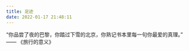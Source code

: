 ```yaml
---
title: 足迹
date: 2022-01-17 21:48:11
---
```


“你品尝了夜的巴黎，你踏过下雪的北京，你熟记书本里每一句你最爱的真理。” —— 《旅行的意义》

<div class="map" >
    <div id="myMap" style="height:600px;"></div>
</div>

<script type="text/javascript" src="https://npm.elemecdn.com/jquery@3.6.0/dist/jquery.min.js"></script>
<script type="text/javascript" src="https://cdn.bootcdn.net/ajax/libs/jquery-resize/1.1/jquery.ba-resize.min.js"></script>
<script type="text/javascript" src="https://npm.elemecdn.com/echarts@5.2.1/dist/echarts.min.js"></script>
<script type="text/javascript" src="https://npm.elemecdn.com/echarts@4.9.0/map/js/china.js"></script>
<script type="text/javascript" src="https://npm.elemecdn.com/imcao-hexo/source/assets/scripts/myMap.js"></script>
